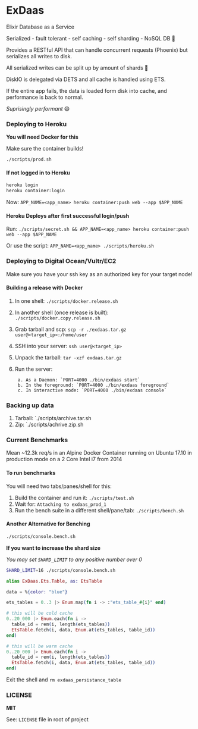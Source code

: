 # ExDaas

Elixir Database as a Service

Serialized - fault tolerant - self caching - self sharding - NoSQL DB :rocket:

Provides a RESTful API that can handle concurrent requests (Phoenix) but serializes all writes to disk.

All serialized writes can be split up by amount of shards :rocket:

DiskIO is delegated via DETS and all cache is handled using ETS.

If the entire app fails, the data is loaded form disk into cache, and performance is back to normal.

_Suprisingly performant_ :smile:

### Deploying to Heroku

**You will need Docker for this**

Make sure the container builds!

`./scripts/prod.sh`

#### If not logged in to Heroku

```bash
heroku login
heroku container:login
```

Now: `APP_NAME=<app_name> heroku container:push web --app $APP_NAME`

#### Heroku Deploys after first successful login/push

Run: `./scripts/secret.sh && APP_NAME=<app_name> heroku container:push web --app $APP_NAME`

Or use the script: `APP_NAME=<app_name> ./scripts/heroku.sh`

### Deploying to Digital Ocean/Vultr/EC2

Make sure you have your ssh key as an authorized key for your target node!

#### Building a release with Docker

1. In one shell: `./scripts/docker.release.sh`
2. In another shell (once release is built): `./scripts/docker.copy.release.sh`
4. Grab tarball and scp: `scp -r ./exdaas.tar.gz user@<target_ip>:/home/user`
5. SSH into your server: `ssh user@<target_ip>`
6. Unpack the tarball: `tar -xzf exdaas.tar.gz`
7. Run the server:

        a. As a Daemon: `PORT=4000 ./bin/exdaas start`
        b. In the foreground: `PORT=4000 ./bin/exdaas foreground`
        c. In interactive mode: `PORT=4000 ./bin/exdaas console`

### Backing up data

1. Tarball: `./scripts/archive.tar.sh
2. Zip: `./scripts/achrive.zip.sh

### Current Benchmarks

Mean ~12.3k req/s in an Alpine Docker Container running on Ubuntu 17.10 in production mode on a 2 Core Intel i7 from 2014

#### To run benchmarks

You will need two tabs/panes/shell for this:

1. Build the container and run it: `./scripts/test.sh`
2. Wait for: `Attaching to exdaas_prod_1`
3. Run the bench suite in a different shell/pane/tab: `./scripts/bench.sh`

#### Another Alternative for Benching

```bash
./scripts/console.bench.sh
```

**If you want to increase the shard size**

_You may set `SHARD_LIMIT` to any positive number over 0_

```bash
SHARD_LIMIT=16 ./scripts/console.bench.sh
```

```elixir
alias ExDaas.Ets.Table, as: EtsTable

data = %{color: "blue"}

ets_tables = 0..3 |> Enum.map(fn i -> :"ets_table_#{i}" end)

# this will be cold cache
0..20_000 |> Enum.each(fn i ->
  table_id = rem(i, length(ets_tables))
  EtsTable.fetch(i, data, Enum.at(ets_tables, table_id))
end)

# this will be warm cache
0..20_000 |> Enum.each(fn i ->
  table_id = rem(i, length(ets_tables))
  EtsTable.fetch(i, data, Enum.at(ets_tables, table_id))
end)
```

Exit the shell and `rm exdaas_persistance_table`

### LICENSE

**MIT**

See: `LICENSE` file in root of project
